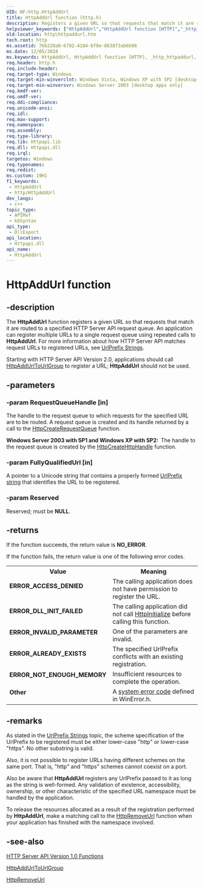 ```yaml
---
UID: NF:http.HttpAddUrl
title: HttpAddUrl function (http.h)
description: Registers a given URL so that requests that match it are routed to a specified HTTP Server API request queue.
helpviewer_keywords: ["HttpAddUrl","HttpAddUrl function [HTTP]","_http_httpaddurl","http.httpaddurl","http/HttpAddUrl"]
old-location: http\httpaddurl.htm
tech.root: http
ms.assetid: 76b228a0-6792-4184-bf0e-8638f3ab6b98
ms.date: 12/05/2018
ms.keywords: HttpAddUrl, HttpAddUrl function [HTTP], _http_httpaddurl, http.httpaddurl, http/HttpAddUrl
req.header: http.h
req.include-header: 
req.target-type: Windows
req.target-min-winverclnt: Windows Vista, Windows XP with SP2 [desktop apps only]
req.target-min-winversvr: Windows Server 2003 [desktop apps only]
req.kmdf-ver: 
req.umdf-ver: 
req.ddi-compliance: 
req.unicode-ansi: 
req.idl: 
req.max-support: 
req.namespace: 
req.assembly: 
req.type-library: 
req.lib: Httpapi.lib
req.dll: Httpapi.dll
req.irql: 
targetos: Windows
req.typenames: 
req.redist: 
ms.custom: 19H1
f1_keywords:
 - HttpAddUrl
 - http/HttpAddUrl
dev_langs:
 - c++
topic_type:
 - APIRef
 - kbSyntax
api_type:
 - DllExport
api_location:
 - Httpapi.dll
api_name:
 - HttpAddUrl
---
```


# HttpAddUrl function


## -description

The 
<b>HttpAddUrl</b> function registers a given URL so that requests that match it are routed to a specified HTTP Server API request queue. An application can register multiple URLs to a single request queue using repeated calls to 
<b>HttpAddUrl</b>. For more information about how HTTP Server API matches request URLs to registered URLs, see 
<a href="/windows/desktop/Http/urlprefix-strings">UrlPrefix Strings</a>.

Starting with HTTP Server API Version 2.0,  applications should call <a href="/windows/desktop/api/http/nf-http-httpaddurltourlgroup">HttpAddUrlToUrlGroup</a> to register a URL; <b>HttpAddUrl</b> should not be used.

## -parameters

### -param RequestQueueHandle [in]

The handle to the request queue to which requests for the specified URL are to be routed. A request queue is created and its handle returned by a call to the 
<a href="/windows/desktop/api/http/nf-http-httpcreaterequestqueue">HttpCreateRequestQueue</a> function.

<b>Windows Server 2003 with SP1 and Windows XP with SP2:  </b>The handle to the request queue is created by the <a href="/windows/desktop/api/http/nf-http-httpcreatehttphandle">HttpCreateHttpHandle</a> function.

### -param FullyQualifiedUrl [in]

A pointer to a Unicode string that contains a properly formed 
<a href="/windows/desktop/Http/urlprefix-strings">UrlPrefix string</a> that identifies the URL to be registered.

### -param Reserved

Reserved; must be <b>NULL</b>.

## -returns

If the function succeeds, the return value is <b>NO_ERROR</b>.

If the function fails, the return value is one of the following error codes.

<table>
<tr>
<th>Value</th>
<th>Meaning</th>
</tr>
<tr>
<td width="40%">
<dl>
<dt><b>ERROR_ACCESS_DENIED</b></dt>
</dl>
</td>
<td width="60%">
The calling application does not have permission to register the URL.

</td>
</tr>
<tr>
<td width="40%">
<dl>
<dt><b>ERROR_DLL_INIT_FAILED</b></dt>
</dl>
</td>
<td width="60%">
The calling application did not call 
<a href="/windows/desktop/api/http/nf-http-httpinitialize">HttpInitialize</a> before calling this function.

</td>
</tr>
<tr>
<td width="40%">
<dl>
<dt><b>ERROR_INVALID_PARAMETER</b></dt>
</dl>
</td>
<td width="60%">
One of the parameters are invalid.

</td>
</tr>
<tr>
<td width="40%">
<dl>
<dt><b>ERROR_ALREADY_EXISTS</b></dt>
</dl>
</td>
<td width="60%">
The specified UrlPrefix conflicts with an existing registration.

</td>
</tr>
<tr>
<td width="40%">
<dl>
<dt><b>ERROR_NOT_ENOUGH_MEMORY</b></dt>
</dl>
</td>
<td width="60%">
Insufficient resources to complete the operation.

</td>
</tr>
<tr>
<td width="40%">
<dl>
<dt><b>Other</b></dt>
</dl>
</td>
<td width="60%">
A <a href="/windows/desktop/Debug/system-error-codes">system error code</a> defined in WinError.h.

</td>
</tr>
</table>

## -remarks

As stated in the <a href="/windows/desktop/Http/urlprefix-strings">UrlPrefix Strings</a> topic, the scheme specification of the UrlPrefix to be registered must be either lower-case "http" or lower-case "https". No other substring is valid.

Also, it is not possible to register URLs having different schemes on the same port. That is, "http" and "https" schemes cannot coexist on a port.

Also be aware that 
<b>HttpAddUrl</b> registers any UrlPrefix passed to it as long as the string is well-formed. Any validation of existence, accessibility, ownership, or other characteristic of the specified URL namespace must be handled by the application.

To release the resources allocated as a result of the registration performed by 
<b>HttpAddUrl</b>, make a matching call to the 
<a href="/windows/desktop/api/http/nf-http-httpremoveurl">HttpRemoveUrl</a> function when your application has finished with the namespace involved.

## -see-also

<a href="/windows/desktop/Http/http-server-api-version-1-0-functions">HTTP Server API Version 1.0 Functions</a>



<a href="/windows/desktop/api/http/nf-http-httpaddurltourlgroup">HttpAddUrlToUrlGroup</a>



<a href="/windows/desktop/api/http/nf-http-httpremoveurl">HttpRemoveUrl</a>